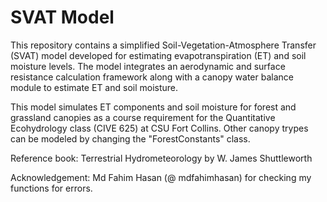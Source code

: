 # SVAT Model

This repository contains a simplified Soil-Vegetation-Atmosphere Transfer (SVAT) model developed for estimating evapotranspiration (ET) and soil moisture levels. The model integrates an aerodynamic and surface resistance calculation framework along with a canopy water balance module to estimate ET and soil moisture.

This model simulates ET components and soil moisture for forest and grassland canopies as a course requirement for the Quantitative Ecohydrology class (CIVE 625) at CSU Fort Collins. Other canopy trypes can be modeled by changing the "ForestConstants" class.

Reference book: Terrestrial Hydrometeorology by W. James Shuttleworth

Acknowledgement: Md Fahim Hasan (@ mdfahimhasan) for checking my functions for errors. 
